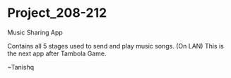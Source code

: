 # Project_208-212
Music Sharing App 

Contains all 5 stages used to send and play music songs. (On LAN)
This is the next app after Tambola Game.


~Tanishq 

